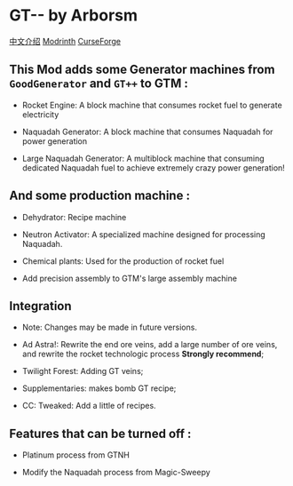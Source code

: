 # GT-- by Arborsm

[中文介绍](https://github.com/Arborsm/GT--/blob/master/README_CN.md) [Modrinth](https://modrinth.com/mod/gtnn) [CurseForge](https://www.curseforge.com/minecraft/mc-mods/gt)

## This Mod adds some Generator machines from `GoodGenerator` and `GT++` to GTM :

* Rocket Engine: A block machine that consumes rocket fuel to generate electricity

* Naquadah Generator: A block machine that consumes Naquadah for power generation

* Large Naquadah Generator: A multiblock machine that consuming dedicated Naquadah fuel to achieve extremely crazy power
  generation!

## And some production machine :

* Dehydrator: Recipe machine

* Neutron Activator: A specialized machine designed for processing Naquadah.

* Chemical plants: Used for the production of rocket fuel

* Add precision assembly to GTM's large assembly machine

## Integration

* Note: Changes may be made in future versions.

* Ad Astra!: Rewrite the end ore veins, add a large number of ore veins, and rewrite the rocket technologic process **Strongly recommend**;

* Twilight Forest: Adding GT veins;

* Supplementaries: makes bomb GT recipe;

* CC: Tweaked: Add a little of recipes.

## Features that can be turned off :

* Platinum process from GTNH

* Modify the Naquadah process from Magic-Sweepy
